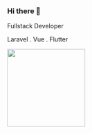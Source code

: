### Hi there 👋

Fullstack Developer

Laravel . Vue . Flutter

<img height="180em" src="https://github-readme-stats.vercel.app/api?username=rgillera&show_icons=true&hide_border=true&&count_private=true&include_all_commits=true" />

